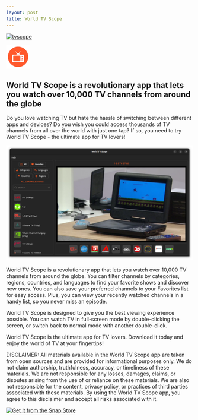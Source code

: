 ```yaml
---
layout: post
title: World TV Scope
---
```


[![tvscope](https://snapcraft.io/tvscope/badge.svg)](https://snapcraft.io/tvscope)

![World TV Scope](/images/world-tv-scope/logo.png)

## World TV Scope is a revolutionary app that lets you watch over 10,000 TV channels from around the globe

Do you love watching TV but hate the hassle of switching between different apps and devices? Do you wish you could access thousands of TV channels from all over the world with just one tap? If so, you need to try World TV Scope - the ultimate app for TV lovers!

![World TV Scope](/images/world-tv-scope/screenshot.png)

World TV Scope is a revolutionary app that lets you watch over 10,000 TV channels from around the globe. You can filter channels by categories, regions, countries, and languages to find your favorite shows and discover new ones. You can also save your preferred channels to your Favorites list for easy access. Plus, you can view your recently watched channels in a handy list, so you never miss an episode.

World TV Scope is designed to give you the best viewing experience possible. You can watch TV in full-screen mode by double-clicking the screen, or switch back to normal mode with another double-click.

World TV Scope is the ultimate app for TV lovers. Download it today and enjoy the world of TV at your fingertips!

DISCLAIMER: All materials available in the World TV Scope app are taken from open sources and are provided for informational purposes only. We do not claim authorship, truthfulness, accuracy, or timeliness of these materials. We are not responsible for any losses, damages, claims, or disputes arising from the use of or reliance on these materials. We are also not responsible for the content, privacy policy, or practices of third parties associated with these materials. By using the World TV Scope app, you agree to this disclaimer and accept all risks associated with it.

[![Get it from the Snap Store](https://snapcraft.io/static/images/badges/en/snap-store-black.svg)](https://snapcraft.io/tvscope)
